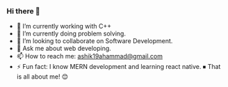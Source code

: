 ### Hi there 👋


- 🔭 I’m currently working with C++
- 🌱 I’m currently doing problem solving.
- 👯 I’m looking to collaborate on Software Development.
- 💬 Ask me about web developing.
- 📫 How to reach me: ashik19ahammad@gmail.com 
- ⚡ Fun fact: I know MERN development and learning react native.
        ⏹ That is all about me! 😊

